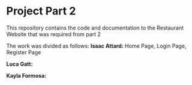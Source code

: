# Project Part 2
This repository contains the code and documentation to the Restaurant Website that was required from part 2 

The work was divided as follows:
**Isaac Attard:** Home Page, Login Page, Register Page

**Luca Gatt:**    

**Kayla Formosa:**   
